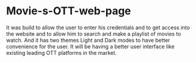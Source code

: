 # Movie-s-OTT-web-page
It was build to allow the user to enter his credentials and to get access into the website and to allow him to search and make a playlist of movies to watch. And it has two themes Light and Dark modes to have better convenience for the user. It will be having a better user interface like existing leading OTT platforms in the market. 
